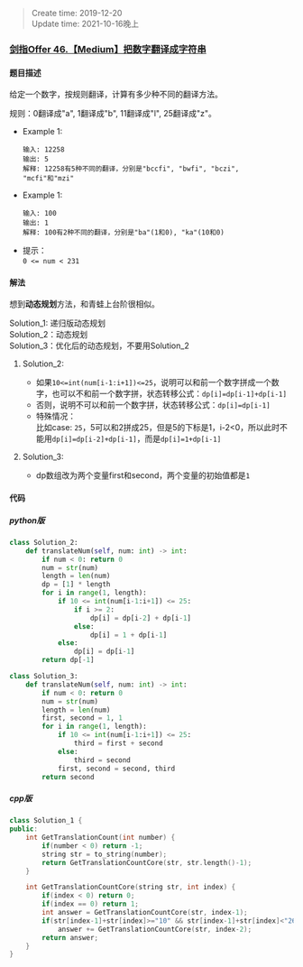 > Create time: 2019-12-20  
> Update time: 2021-10-16晚上

### [剑指Offer 46.【Medium】把数字翻译成字符串](https://leetcode-cn.com/problems/ba-shu-zi-fan-yi-cheng-zi-fu-chuan-lcof/)
#### 题目描述
给定一个数字，按规则翻译，计算有多少种不同的翻译方法。

规则：0翻译成"a", 1翻译成"b", 11翻译成"l", 25翻译成"z"。

- Example 1:
    ```
    输入: 12258
    输出: 5
    解释: 12258有5种不同的翻译，分别是"bccfi", "bwfi", "bczi", "mcfi"和"mzi"
    ```  
- Example 1:
    ```
    输入: 100
    输出: 1
    解释: 100有2种不同的翻译，分别是"ba"(1和0), "ka"(10和0)
    ```  
- 提示：  
    `0 <= num < 231`

#### 解法
想到**动态规划**方法，和青蛙上台阶很相似。  

Solution_1: 递归版动态规划  
Solution_2：动态规划  
Solution_3：优化后的动态规划，不要用Solution_2

1. Solution_2:
   - 如果`10<=int(num[i-1:i+1])<=25`，说明可以和前一个数字拼成一个数字，也可以不和前一个数字拼，状态转移公式：`dp[i]=dp[i-1]+dp[i-1]`
   - 否则，说明不可以和前一个数字拼，状态转移公式：`dp[i]=dp[i-1]`
   - 特殊情况：  
比如case: `25`，5可以和2拼成25，但是5的下标是1，i-2<0，所以此时不能用`dp[i]=dp[i-2]+dp[i-1]`，而是`dp[i]=1+dp[i-1]`

2. Solution_3:  
   - dp数组改为两个变量first和second，两个变量的初始值都是`1`

#### 代码
##### python版
```python
class Solution_2:
    def translateNum(self, num: int) -> int:
        if num < 0: return 0
        num = str(num)
        length = len(num)
        dp = [1] * length
        for i in range(1, length):
            if 10 <= int(num[i-1:i+1]) <= 25:
                if i >= 2:
                    dp[i] = dp[i-2] + dp[i-1]
                else:
                    dp[i] = 1 + dp[i-1]
            else:
                dp[i] = dp[i-1]
        return dp[-1]
```

```python
class Solution_3:
    def translateNum(self, num: int) -> int:
        if num < 0: return 0
        num = str(num)
        length = len(num)
        first, second = 1, 1
        for i in range(1, length):
            if 10 <= int(num[i-1:i+1]) <= 25:
                third = first + second
            else:
                third = second
            first, second = second, third
        return second
```
##### cpp版
```cpp
class Solution_1 {
public:
    int GetTranslationCount(int number) {
        if(number < 0) return -1;
        string str = to_string(number);
        return GetTranslationCountCore(str, str.length()-1);
    }

    int GetTranslationCountCore(string str, int index) {
        if(index < 0) return 0;
        if(index == 0) return 1;
        int answer = GetTranslationCountCore(str, index-1);
        if(str[index-1]+str[index]>="10" && str[index-1]+str[index]<"26")
            answer += GetTranslationCountCore(str, index-2);
        return answer;
    }
}
```